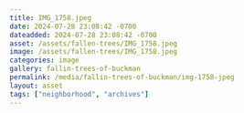 ```yaml
---
title: IMG_1758.jpeg
date: 2024-07-28 23:08:42 -0700
dateadded: 2024-07-28 23:08:42 -0700
asset: /assets/fallen-trees/IMG_1758.jpeg
image: /assets/fallen-trees/IMG_1758.jpeg
categories: image
gallery: fallin-trees-of-buckman
permalink: /media/fallin-trees-of-buckman/img-1758-jpeg
layout: asset
tags: ["neighborhood", "archives"]
--- 
```

